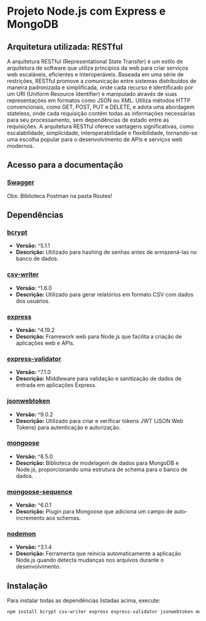 # Projeto Node.js com Express e MongoDB

## Arquitetura utilizada: RESTful

A arquitetura RESTful (Representational State Transfer) é um estilo de arquitetura de software que utiliza princípios da web para criar serviços web escaláveis, eficientes e interoperáveis. Baseada em uma série de restrições, RESTful promove a comunicação entre sistemas distribuídos de maneira padronizada e simplificada, onde cada recurso é identificado por um URI (Uniform Resource Identifier) e manipulado através de suas representações em formatos como JSON ou XML. Utiliza métodos HTTP convencionais, como GET, POST, PUT e DELETE, e adota uma abordagem stateless, onde cada requisição contém todas as informações necessárias para seu processamento, sem dependências de estado entre as requisições. A arquitetura RESTful oferece vantagens significativas, como escalabilidade, simplicidade, interoperabilidade e flexibilidade, tornando-se uma escolha popular para o desenvolvimento de APIs e serviços web modernos.

## Acesso para a documentação

### [Swagger](http://localhost:3000/api-docs/#/)

Obs: Biblioteca Postman na pasta Routes!

## Dependências

### [bcrypt](https://www.npmjs.com/package/bcrypt)
- **Versão:** ^5.1.1
- **Descrição:** Utilizado para hashing de senhas antes de armazená-las no banco de dados.

### [csv-writer](https://www.npmjs.com/package/csv-writer)
- **Versão:** ^1.6.0
- **Descrição:** Utilizado para gerar relatórios em formato CSV com dados dos usuários.

### [express](https://www.npmjs.com/package/express)
- **Versão:** ^4.19.2
- **Descrição:** Framework web para Node.js que facilita a criação de aplicações web e APIs.

### [express-validator](https://www.npmjs.com/package/express-validator)
- **Versão:** ^7.1.0
- **Descrição:** Middleware para validação e sanitização de dados de entrada em aplicações Express.

### [jsonwebtoken](https://www.npmjs.com/package/jsonwebtoken)
- **Versão:** ^9.0.2
- **Descrição:** Utilizado para criar e verificar tokens JWT (JSON Web Tokens) para autenticação e autorização.

### [mongoose](https://www.npmjs.com/package/mongoose)
- **Versão:** ^8.5.0
- **Descrição:** Biblioteca de modelagem de dados para MongoDB e Node.js, proporcionando uma estrutura de schema para o banco de dados.

### [mongoose-sequence](https://www.npmjs.com/package/mongoose-sequence)
- **Versão:** ^6.0.1
- **Descrição:** Plugin para Mongoose que adiciona um campo de auto-incremento aos schemas.

### [nodemon](https://www.npmjs.com/package/nodemon)
- **Versão:** ^3.1.4
- **Descrição:** Ferramenta que reinicia automaticamente a aplicação Node.js quando detecta mudanças nos arquivos durante o desenvolvimento.

## Instalação

Para instalar todas as dependências listadas acima, execute:

```sh
npm install bcrypt csv-writer express express-validator jsonwebtoken mongoose mongoose-sequence nodemon

